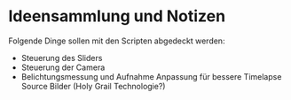 # Ideensammlung und Notizen

Folgende Dinge sollen mit den Scripten abgedeckt werden:
* Steuerung des Sliders
* Steuerung der Camera
* Belichtungsmessung und Aufnahme Anpassung für bessere Timelapse Source Bilder (Holy Grail Technologie?)
